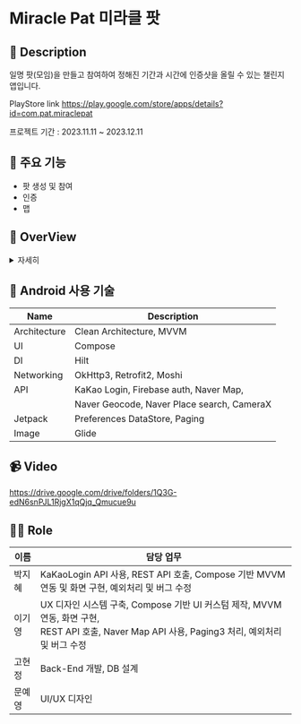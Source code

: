 # Miracle Pat 미라클 팟

## :loudspeaker: Description
일명 팟(모임)을 만들고 참여하여 정해진 기간과 시간에 인증샷을 올릴 수 있는 챌린지 앱입니다. 

PlayStore link
https://play.google.com/store/apps/details?id=com.pat.miraclepat

프로젝트 기간 : 2023.11.11 ~ 2023.12.11

## :mega: 주요 기능

  - 팟 생성 및 참여
  - 인증
  - 맵


## :mag_right: OverView

<details>
    <summary>자세히</summary>



### 1. 로그인 화면

<center>
  <img src="https://github.com/MiraclePat/Pat_Android/assets/80188940/147540ca-138d-4c40-ba29-e8d4fe0c925b"  width="200" height="400"/>

</center>

### 2. Main 화면

<center>
<img src="https://github.com/MiraclePat/Pat_Android/assets/80188940/0ecf3731-5eb1-4285-bf89-57b0392339e8"  width="200" height="400"/>


</center>


### 3. 공고글 상세 화면

<center>
<img src="https://github.com/MiraclePat/Pat_Android/assets/80188940/5123cd67-627a-4209-b7b0-7cadd336c38d"  width="200" height="400"/>
</center>



### 4. 팟 생성 화면

<center>

<img src="https://github.com/MiraclePat/Pat_Android/assets/80188940/0f15a152-d080-42a7-a94f-f27c734bf089"  width="200" height="400"/>
  <img src="https://github.com/MiraclePat/Pat_Android/assets/80188940/4f24e264-77a9-4488-a3b1-198cf2f96898"  width="200" height="400"/>
  <img src="https://github.com/MiraclePat/Pat_Android/assets/80188940/ecec8a65-6188-46cb-a585-e46fdb35471d"  width="200" height="400"/>

</center>



### 5. 팟 목록 화면

<center>
  <img src="https://github.com/MiraclePat/Pat_Android/assets/80188940/35b5d17d-fb6b-468b-b97d-db0cdb85ae61"  width="200" height="400"/>


</center>



### 6. 인증화면
<center>
  <img src="https://github.com/MiraclePat/Pat_Android/assets/80188940/e5470d3e-1a5a-4139-ad5a-b50b95710df7"  width="200" height="400"/>
  <img src="https://github.com/MiraclePat/Pat_Android/assets/80188940/c8183a40-4ed6-4277-8a65-61fe3c387eb9"  width="200" height="400"/>
  <img src="https://github.com/MiraclePat/Pat_Android/assets/80188940/dffa4109-aae2-4b44-ab82-1cef51dfd81f"  width="200" height="400"/>
</center>


### 7. 맵 화면
<center>
  <img src="https://github.com/MiraclePat/Pat_Android/assets/80188940/919cd122-61b1-4c98-9308-0318e7fd0df6"  width="200" height="400"/>
</center>

### 8. 마이페이지 화면
<center>
  <img src="https://github.com/MiraclePat/Pat_Android/assets/80188940/2b9cb61c-d3d6-4602-93f3-caeb00092975"  width="200" height="400"/>

</center>
</details>

 ## :iphone: Android 사용 기술

| Name             | Description                                  |
| ---------------- | -------------------------------------------- |
| Architecture     | Clean Architecture,  MVVM                    |
| UI               | Compose                                      |
| DI               | Hilt                                         |
| Networking       | OkHttp3, Retrofit2, Moshi                    |    
| API              | KaKao Login, Firebase auth, Naver Map,       |
|                  | Naver Geocode, Naver Place search, CameraX   |                            
| Jetpack          | Preferences DataStore, Paging                |
| Image            | Glide                                        |


##  📹 Video
https://drive.google.com/drive/folders/1Q3G-edN6snPJL1RjgX1qQjq_Qmucue9u

## 🙋‍♂️ Role

|  이름  | 담당 업무 |
| ------ | ------ |
|  박지혜  | KaKaoLogin API 사용, REST API 호출, Compose 기반 MVVM 연동 및 화면 구현, 예외처리 및 버그 수정 |
|  이기영  | UX 디자인 시스템 구축, Compose 기반 UI 커스텀 제작, MVVM 연동, 화면 구현, <br> REST API 호출, Naver Map API 사용, Paging3 처리, 예외처리 및 버그 수정 |
|  고현정  | Back-End 개발, DB 설계 |
|  문예영  | UI/UX 디자인 |

<br>

